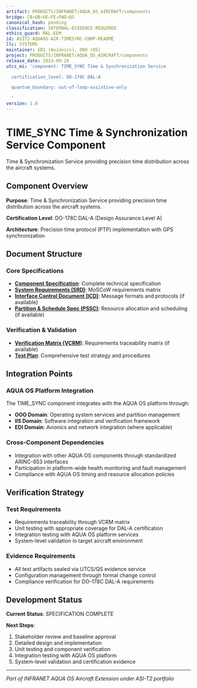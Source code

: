 ```yaml
---
artifact: PRODUCTS/INFRANET/AQUA_OS_AIRCRAFT/components
bridge: CB→QB→UE→FE→FWD→QS
canonical_hash: pending
classification: INTERNAL–EVIDENCE-REQUIRED
ethics_guard: MAL-EEM
id: ASIT2-AQUAOS-AIR-TIMESYNC-COMP-README
llc: SYSTEMS
maintainer: EDI (Avionics), OOO (OS)
project: PRODUCTS/INFRANET/AQUA_OS_AIRCRAFT/components
release_date: 2024-09-26
utcs_mi: 'component: TIME_SYNC Time & Synchronization Service

  certification_level: DO-178C DAL-A

  quantum_boundary: out-of-loop-assistive-only

  '
version: 1.0
---
```


# TIME_SYNC Time & Synchronization Service Component

Time & Synchronization Service providing precision time distribution across the aircraft systems.

## Component Overview

**Purpose**: Time & Synchronization Service providing precision time distribution across the aircraft systems.

**Certification Level**: DO-178C DAL-A (Design Assurance Level A)

**Architecture**: Precision time protocol (PTP) implementation with GPS synchronization

## Document Structure

### Core Specifications
- **[Component Specification](./TIME_SYNC_Component_Spec.md)**: Complete technical specification
- **[System Requirements (SRD)](./TIME_SYNC_SRD.md)**: MoSCoW requirements matrix
- **[Interface Control Document (ICD)](./TIME_SYNC_ICD.yaml)**: Message formats and protocols (if available)
- **[Partition & Schedule Spec (PSSC)](./TIME_SYNC_PSSC.json)**: Resource allocation and scheduling (if available)

### Verification & Validation
- **[Verification Matrix (VCRM)](./TIME_SYNC_VCRM.csv)**: Requirements traceability matrix (if available)
- **[Test Plan](./TIME_SYNC_Test_Plan.md)**: Comprehensive test strategy and procedures

## Integration Points

### AQUA OS Platform Integration
The TIME_SYNC component integrates with the AQUA OS platform through:
- **OOO Domain**: Operating system services and partition management
- **IIS Domain**: Software integration and verification framework
- **EDI Domain**: Avionics and network integration (where applicable)

### Cross-Component Dependencies
- Integration with other AQUA OS components through standardized ARINC-653 interfaces
- Participation in platform-wide health monitoring and fault management
- Compliance with AQUA OS timing and resource allocation policies

## Verification Strategy

### Test Requirements
- Requirements traceability through VCRM matrix
- Unit testing with appropriate coverage for DAL-A certification
- Integration testing with AQUA OS platform services
- System-level validation in target aircraft environment

### Evidence Requirements
- All test artifacts sealed via UTCS/QS evidence service
- Configuration management through formal change control
- Compliance verification for DO-178C DAL-A requirements

## Development Status

**Current Status**: SPECIFICATION COMPLETE

**Next Steps**:
1. Stakeholder review and baseline approval
2. Detailed design and implementation  
3. Unit testing and component verification
4. Integration testing with AQUA OS platform
5. System-level validation and certification evidence

---

*Part of INFRANET AQUA OS Aircraft Extension under ASI-T2 portfolio*
